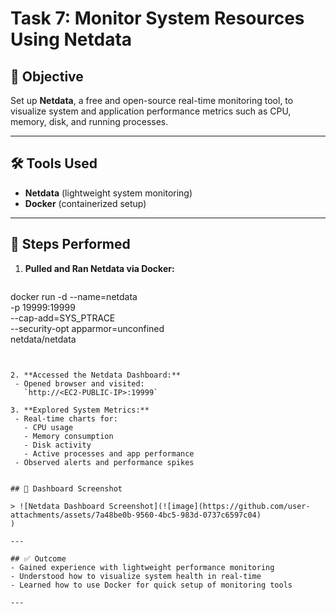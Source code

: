 # Task 7: Monitor System Resources Using Netdata

## 📝 Objective
Set up **Netdata**, a free and open-source real-time monitoring tool, to visualize system and application performance metrics such as CPU, memory, disk, and running processes.

---

## 🛠 Tools Used
- **Netdata** (lightweight system monitoring)
- **Docker** (containerized setup)

---

## 🧩 Steps Performed

1. **Pulled and Ran Netdata via Docker:**

   ```bash
docker run -d --name=netdata \
  -p 19999:19999 \
  --cap-add=SYS_PTRACE \
  --security-opt apparmor=unconfined \
  netdata/netdata
  ```
   

2. **Accessed the Netdata Dashboard:**
   - Opened browser and visited:  
     `http://<EC2-PUBLIC-IP>:19999`

3. **Explored System Metrics:**
   - Real-time charts for:
     - CPU usage
     - Memory consumption
     - Disk activity
     - Active processes and app performance
   - Observed alerts and performance spikes


## 📸 Dashboard Screenshot

> ![Netdata Dashboard Screenshot](![image](https://github.com/user-attachments/assets/7a48be0b-9560-4bc5-983d-0737c6597c04)
)

---

## ✅ Outcome
- Gained experience with lightweight performance monitoring
- Understood how to visualize system health in real-time
- Learned how to use Docker for quick setup of monitoring tools

---
